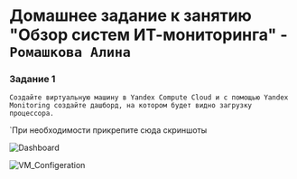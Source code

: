 # Домашнее задание к занятию "Обзор систем ИТ-мониторинга" - `Ромашкова Алина`


### Задание 1

`Создайте виртуальную машину в Yandex Compute Cloud и с помощью Yandex Monitoring создайте дашборд, на котором будет видно загрузку процессора.`


`При необходимости прикрепитe сюда скриншоты

![Dashboard](https://github.com/ARMSHK/Screenshots/tree/main/img/Dashboard.png?raw=true)

![VM_Configeration](https://github.com/ARMSHK/Screenshots/tree/main/img/VM_configuration.png)



